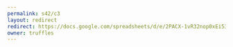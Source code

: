 ```yaml
---
permalink: s42/c3
layout: redirect
redirect: https://docs.google.com/spreadsheets/d/e/2PACX-1vR32nop0xEi53PIYXoBZU3vIxLsUXpskytklhLd9Y2wXz4VUfDhFejGhJdrr1Ikicmchqs7EYJj-z4Z/pubhtml
owner: truffles
---
```

